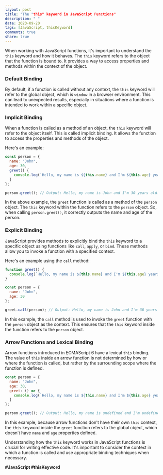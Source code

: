 ```yaml
---
layout: post
title: "The "this" keyword in JavaScript Functions"
description: " "
date: 2023-09-20
tags: [JavaScript, thisKeyword]
comments: true
share: true
---
```


When working with JavaScript functions, it's important to understand the `this` keyword and how it behaves. The `this` keyword refers to the object that the function is bound to. It provides a way to access properties and methods within the context of the object.

### Default Binding
By default, if a function is called without any context, the `this` keyword will refer to the global object, which is `window` in a browser environment. This can lead to unexpected results, especially in situations where a function is intended to work within a specific object.

### Implicit Binding
When a function is called as a method of an object, the `this` keyword will refer to the object itself. This is called implicit binding. It allows the function to access the properties and methods of the object.

Here's an example:

```javascript
const person = {
  name: "John",
  age: 30,
  greet() {
    console.log(`Hello, my name is ${this.name} and I'm ${this.age} years old.`);
  }
};

person.greet(); // Output: Hello, my name is John and I'm 30 years old.
```

In the above example, the `greet` function is called as a method of the `person` object. The `this` keyword within the function refers to the `person` object. So, when calling `person.greet()`, it correctly outputs the name and age of the person.

### Explicit Binding
JavaScript provides methods to explicitly bind the `this` keyword to a specific object using functions like `call`, `apply`, or `bind`. These methods allow you to invoke a function with a specified context.

Here's an example using the `call` method:

```javascript
function greet() {
  console.log(`Hello, my name is ${this.name} and I'm ${this.age} years old.`);
}

const person = {
  name: "John",
  age: 30
};

greet.call(person); // Output: Hello, my name is John and I'm 30 years old.
```

In this example, the `call` method is used to invoke the `greet` function with the `person` object as the context. This ensures that the `this` keyword inside the function refers to the `person` object.

### Arrow Functions and Lexical Binding
Arrow functions introduced in ECMAScript 6 have a lexical `this` binding. The value of `this` inside an arrow function is not determined by how or where the function is called, but rather by the surrounding scope where the function is defined.

```javascript
const person = {
  name: "John",
  age: 30,
  greet: () => {
    console.log(`Hello, my name is ${this.name} and I'm ${this.age} years old.`);
  }
};

person.greet(); // Output: Hello, my name is undefined and I'm undefined years old.
```

In this example, because arrow functions don't have their own `this` context, the `this` keyword inside the `greet` function refers to the global object, which doesn't have `name` and `age` properties defined.

Understanding how the `this` keyword works in JavaScript functions is crucial for writing effective code. It's important to consider the context in which a function is called and use appropriate binding techniques when necessary.

**#JavaScript #thisKeyword**